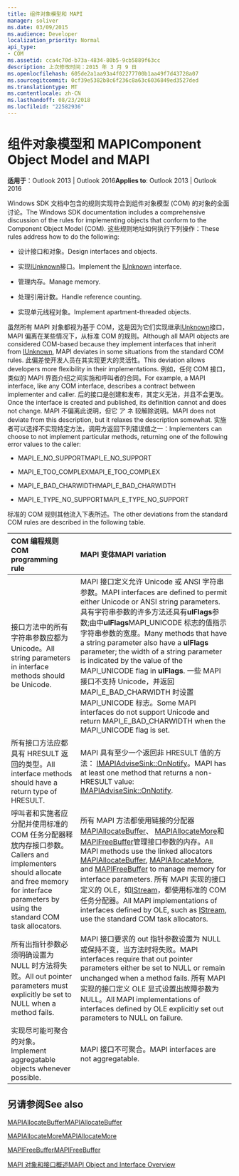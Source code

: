 ```yaml
---
title: 组件对象模型和 MAPI
manager: soliver
ms.date: 03/09/2015
ms.audience: Developer
localization_priority: Normal
api_type:
- COM
ms.assetid: cca4c70d-b73a-4834-80b5-9cb5889f63cc
description: 上次修改时间：2015 年 3 月 9 日
ms.openlocfilehash: 605de2a1aa93a4f02277700b1aa49f7d43728a07
ms.sourcegitcommit: 0cf39e5382b8c6f236c8a63c6036849ed3527ded
ms.translationtype: MT
ms.contentlocale: zh-CN
ms.lasthandoff: 08/23/2018
ms.locfileid: "22582936"
---
```

# <a name="component-object-model-and-mapi"></a><span data-ttu-id="00ec8-103">组件对象模型和 MAPI</span><span class="sxs-lookup"><span data-stu-id="00ec8-103">Component Object Model and MAPI</span></span>

  
  
<span data-ttu-id="00ec8-104">**适用于**：Outlook 2013 | Outlook 2016</span><span class="sxs-lookup"><span data-stu-id="00ec8-104">**Applies to**: Outlook 2013 | Outlook 2016</span></span> 
  
<span data-ttu-id="00ec8-105">Windows SDK 文档中包含的规则实现符合到组件对象模型 (COM) 的对象的全面讨论。</span><span class="sxs-lookup"><span data-stu-id="00ec8-105">The Windows SDK documentation includes a comprehensive discussion of the rules for implementing objects that conform to the Component Object Model (COM).</span></span> <span data-ttu-id="00ec8-106">这些规则地址如何执行下列操作：</span><span class="sxs-lookup"><span data-stu-id="00ec8-106">These rules address how to do the following:</span></span>
  
- <span data-ttu-id="00ec8-107">设计接口和对象。</span><span class="sxs-lookup"><span data-stu-id="00ec8-107">Design interfaces and objects.</span></span>
    
- <span data-ttu-id="00ec8-108">实现[IUnknown](http://msdn.microsoft.com/en-us/library/ms680509%28VS.85%29.aspx)接口。</span><span class="sxs-lookup"><span data-stu-id="00ec8-108">Implement the [IUnknown](http://msdn.microsoft.com/en-us/library/ms680509%28VS.85%29.aspx) interface.</span></span> 
    
- <span data-ttu-id="00ec8-109">管理内存。</span><span class="sxs-lookup"><span data-stu-id="00ec8-109">Manage memory.</span></span>
    
- <span data-ttu-id="00ec8-110">处理引用计数。</span><span class="sxs-lookup"><span data-stu-id="00ec8-110">Handle reference counting.</span></span>
    
- <span data-ttu-id="00ec8-111">实现单元线程对象。</span><span class="sxs-lookup"><span data-stu-id="00ec8-111">Implement apartment-threaded objects.</span></span>
    
<span data-ttu-id="00ec8-112">虽然所有 MAPI 对象都视为基于 COM，这是因为它们实现继承[IUnknown](http://msdn.microsoft.com/en-us/library/ms680509%28VS.85%29.aspx)接口，MAPI 偏离在某些情况下，从标准 COM 的规则。</span><span class="sxs-lookup"><span data-stu-id="00ec8-112">Although all MAPI objects are considered COM-based because they implement interfaces that inherit from [IUnknown](http://msdn.microsoft.com/en-us/library/ms680509%28VS.85%29.aspx), MAPI deviates in some situations from the standard COM rules.</span></span> <span data-ttu-id="00ec8-113">此偏差使开发人员在其实现更大的灵活性。</span><span class="sxs-lookup"><span data-stu-id="00ec8-113">This deviation allows developers more flexibility in their implementations.</span></span> <span data-ttu-id="00ec8-114">例如，任何 COM 接口，类似的 MAPI 界面介绍之间实施和呼叫者的合同。</span><span class="sxs-lookup"><span data-stu-id="00ec8-114">For example, a MAPI interface, like any COM interface, describes a contract between implementer and caller.</span></span> <span data-ttu-id="00ec8-115">后的接口是创建和发布，其定义无法，并且不会更改。</span><span class="sxs-lookup"><span data-stu-id="00ec8-115">Once the interface is created and published, its definition cannot and does not change.</span></span> <span data-ttu-id="00ec8-116">MAPI 不偏离此说明，但它 ア ネ 较解除说明。</span><span class="sxs-lookup"><span data-stu-id="00ec8-116">MAPI does not deviate from this description, but it relaxes the description somewhat.</span></span> <span data-ttu-id="00ec8-117">实施者可以选择不实现特定方法，调用方返回下列错误值之一：</span><span class="sxs-lookup"><span data-stu-id="00ec8-117">Implementers can choose to not implement particular methods, returning one of the following error values to the caller:</span></span> 
  
- <span data-ttu-id="00ec8-118">MAPI_E_NO_SUPPORT</span><span class="sxs-lookup"><span data-stu-id="00ec8-118">MAPI_E_NO_SUPPORT</span></span>
    
- <span data-ttu-id="00ec8-119">MAPI_E_TOO_COMPLEX</span><span class="sxs-lookup"><span data-stu-id="00ec8-119">MAPI_E_TOO_COMPLEX</span></span>
    
- <span data-ttu-id="00ec8-120">MAPI_E_BAD_CHARWIDTH</span><span class="sxs-lookup"><span data-stu-id="00ec8-120">MAPI_E_BAD_CHARWIDTH</span></span>
    
- <span data-ttu-id="00ec8-121">MAPI_E_TYPE_NO_SUPPORT</span><span class="sxs-lookup"><span data-stu-id="00ec8-121">MAPI_E_TYPE_NO_SUPPORT</span></span>
    
<span data-ttu-id="00ec8-122">标准的 COM 规则其他流入下表所述。</span><span class="sxs-lookup"><span data-stu-id="00ec8-122">The other deviations from the standard COM rules are described in the following table.</span></span>
  
|<span data-ttu-id="00ec8-123">**COM 编程规则**</span><span class="sxs-lookup"><span data-stu-id="00ec8-123">**COM programming rule**</span></span>|<span data-ttu-id="00ec8-124">**MAPI 变体**</span><span class="sxs-lookup"><span data-stu-id="00ec8-124">**MAPI variation**</span></span>|
|:-----|:-----|
|<span data-ttu-id="00ec8-125">接口方法中的所有字符串参数应都为 Unicode。</span><span class="sxs-lookup"><span data-stu-id="00ec8-125">All string parameters in interface methods should be Unicode.</span></span>  <br/> |<span data-ttu-id="00ec8-126">MAPI 接口定义允许 Unicode 或 ANSI 字符串参数。</span><span class="sxs-lookup"><span data-stu-id="00ec8-126">MAPI interfaces are defined to permit either Unicode or ANSI string parameters.</span></span> <span data-ttu-id="00ec8-127">具有字符串参数的许多方法还具有**ulFlags**参数;由中**ulFlags**MAPI_UNICODE 标志的值指示字符串参数的宽度。</span><span class="sxs-lookup"><span data-stu-id="00ec8-127">Many methods that have a string parameter also have a **ulFlags** parameter; the width of a string parameter is indicated by the value of the MAPI_UNICODE flag in **ulFlags**.</span></span> <span data-ttu-id="00ec8-128">一些 MAPI 接口不支持 Unicode，并返回 MAPI_E_BAD_CHARWIDTH 时设置 MAPI_UNICODE 标志。</span><span class="sxs-lookup"><span data-stu-id="00ec8-128">Some MAPI interfaces do not support Unicode and return MAPI_E_BAD_CHARWIDTH when the MAPI_UNICODE flag is set.</span></span>  <br/> |
|<span data-ttu-id="00ec8-129">所有接口方法应都具有 HRESULT 返回的类型。</span><span class="sxs-lookup"><span data-stu-id="00ec8-129">All interface methods should have a return type of HRESULT.</span></span>  <br/> |<span data-ttu-id="00ec8-130">MAPI 具有至少一个返回非 HRESULT 值的方法： [IMAPIAdviseSink::OnNotify](imapiadvisesink-onnotify.md)。</span><span class="sxs-lookup"><span data-stu-id="00ec8-130">MAPI has at least one method that returns a non-HRESULT value: [IMAPIAdviseSink::OnNotify](imapiadvisesink-onnotify.md).</span></span>  <br/> |
|<span data-ttu-id="00ec8-131">呼叫者和实施者应分配并使用标准的 COM 任务分配器释放内存接口参数。</span><span class="sxs-lookup"><span data-stu-id="00ec8-131">Callers and implementers should allocate and free memory for interface parameters by using the standard COM task allocators.</span></span>  <br/> |<span data-ttu-id="00ec8-132">所有 MAPI 方法都使用链接的分配器[MAPIAllocateBuffer](mapiallocatebuffer.md)、 [MAPIAllocateMore](mapiallocatemore.md)和[MAPIFreeBuffer](mapifreebuffer.md)管理接口参数的内存。</span><span class="sxs-lookup"><span data-stu-id="00ec8-132">All MAPI methods use the linked allocators [MAPIAllocateBuffer](mapiallocatebuffer.md), [MAPIAllocateMore](mapiallocatemore.md), and [MAPIFreeBuffer](mapifreebuffer.md) to manage memory for interface parameters.</span></span> <span data-ttu-id="00ec8-133">所有 MAPI 实现的接口定义的 OLE，如[IStream](http://msdn.microsoft.com/en-us/library/aa380034%28VS.85%29.aspx)，都使用标准的 COM 任务分配器。</span><span class="sxs-lookup"><span data-stu-id="00ec8-133">All MAPI implementations of interfaces defined by OLE, such as [IStream](http://msdn.microsoft.com/en-us/library/aa380034%28VS.85%29.aspx), use the standard COM task allocators.</span></span>  <br/> |
|<span data-ttu-id="00ec8-134">所有出指针参数必须明确设置为 NULL 时方法将失败。</span><span class="sxs-lookup"><span data-stu-id="00ec8-134">All out pointer parameters must explicitly be set to NULL when a method fails.</span></span>  <br/> |<span data-ttu-id="00ec8-135">MAPI 接口要求的 out 指针参数设置为 NULL 或保持不变，当方法时将失败。</span><span class="sxs-lookup"><span data-stu-id="00ec8-135">MAPI interfaces require that out pointer parameters either be set to NULL or remain unchanged when a method fails.</span></span> <span data-ttu-id="00ec8-136">所有 MAPI 实现的接口定义 OLE 显式设置出故障参数为 NULL。</span><span class="sxs-lookup"><span data-stu-id="00ec8-136">All MAPI implementations of interfaces defined by OLE explicitly set out parameters to NULL on failure.</span></span>  <br/> |
|<span data-ttu-id="00ec8-137">实现尽可能可聚合的对象。</span><span class="sxs-lookup"><span data-stu-id="00ec8-137">Implement aggregatable objects whenever possible.</span></span>  <br/> |<span data-ttu-id="00ec8-138">MAPI 接口不可聚合。</span><span class="sxs-lookup"><span data-stu-id="00ec8-138">MAPI interfaces are not aggregatable.</span></span>  <br/> |
   
## <a name="see-also"></a><span data-ttu-id="00ec8-139">另请参阅</span><span class="sxs-lookup"><span data-stu-id="00ec8-139">See also</span></span>



[<span data-ttu-id="00ec8-140">MAPIAllocateBuffer</span><span class="sxs-lookup"><span data-stu-id="00ec8-140">MAPIAllocateBuffer</span></span>](mapiallocatebuffer.md)
  
[<span data-ttu-id="00ec8-141">MAPIAllocateMore</span><span class="sxs-lookup"><span data-stu-id="00ec8-141">MAPIAllocateMore</span></span>](mapiallocatemore.md)
  
[<span data-ttu-id="00ec8-142">MAPIFreeBuffer</span><span class="sxs-lookup"><span data-stu-id="00ec8-142">MAPIFreeBuffer</span></span>](mapifreebuffer.md)


[<span data-ttu-id="00ec8-143">MAPI 对象和接口概述</span><span class="sxs-lookup"><span data-stu-id="00ec8-143">MAPI Object and Interface Overview</span></span>](mapi-object-and-interface-overview.md)

